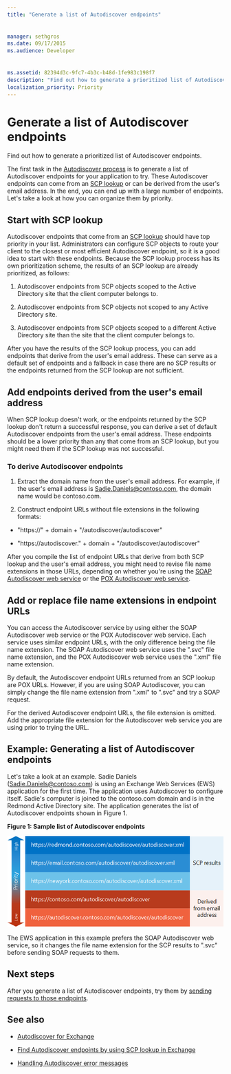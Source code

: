 ```yaml
---
title: "Generate a list of Autodiscover endpoints"
 
 
manager: sethgros
ms.date: 09/17/2015
ms.audience: Developer
 
 
ms.assetid: 82394d3c-9fc7-4b3c-b48d-1fe983c198f7
description: "Find out how to generate a prioritized list of Autodiscover endpoints."
localization_priority: Priority
---
```


# Generate a list of Autodiscover endpoints

Find out how to generate a prioritized list of Autodiscover endpoints.
  
The first task in the [Autodiscover process](autodiscover-for-exchange.md) is to generate a list of Autodiscover endpoints for your application to try. These Autodiscover endpoints can come from an [SCP lookup](how-to-find-autodiscover-endpoints-by-using-scp-lookup-in-exchange.md) or can be derived from the user's email address. In the end, you can end up with a large number of endpoints. Let's take a look at how you can organize them by priority. 
  
## Start with SCP lookup
<a name="bk_StartWithScp"> </a>

Autodiscover endpoints that come from an [SCP lookup](how-to-find-autodiscover-endpoints-by-using-scp-lookup-in-exchange.md) should have top priority in your list. Administrators can configure SCP objects to route your client to the closest or most efficient Autodiscover endpoint, so it is a good idea to start with these endpoints. Because the SCP lookup process has its own prioritization scheme, the results of an SCP lookup are already prioritized, as follows: 
  
1. Autodiscover endpoints from SCP objects scoped to the Active Directory site that the client computer belongs to.
    
2. Autodiscover endpoints from SCP objects not scoped to any Active Directory site.
    
3. Autodiscover endpoints from SCP objects scoped to a different Active Directory site than the site that the client computer belongs to.
    
After you have the results of the SCP lookup process, you can add endpoints that derive from the user's email address. These can serve as a default set of endpoints and a fallback in case there are no SCP results or the endpoints returned from the SCP lookup are not sufficient.
  
## Add endpoints derived from the user's email address
<a name="bk_AddDerivedEndpoints"> </a>

When SCP lookup doesn't work, or the endpoints returned by the SCP lookup don't return a successful response, you can derive a set of default Autodiscover endpoints from the user's email address. These endpoints should be a lower priority than any that come from an SCP lookup, but you might need them if the SCP lookup was not successful.
  
### To derive Autodiscover endpoints

1. Extract the domain name from the user's email address. For example, if the user's email address is Sadie.Daniels@contoso.com, the domain name would be contoso.com.
    
2. Construct endpoint URLs without file extensions in the following formats:
    
  - "https://" + domain + "/autodiscover/autodiscover"
    
  - "https://autodiscover." + domain + "/autodiscover/autodiscover"
    
After you compile the list of endpoint URLs that derive from both SCP lookup and the user's email address, you might need to revise file name extensions in those URLs, depending on whether you're using the [SOAP Autodiscover web service](http://msdn.microsoft.com/library/61c21ea9-7fea-4f56-8ada-bf80e1e6b074%28Office.15%29.aspx) or the [POX Autodiscover web service](http://msdn.microsoft.com/library/877152f0-f4b1-4f63-b2ce-924f4bdf2d20%28Office.15%29.aspx).
  
## Add or replace file name extensions in endpoint URLs
<a name="bk_FileExtensions"> </a>

You can access the Autodiscover service by using either the SOAP Autodiscover web service or the POX Autodiscover web service. Each service uses similar endpoint URLs, with the only difference being the file name extension. The SOAP Autodiscover web service uses the ".svc" file name extension, and the POX Autodiscover web service uses the ".xml" file name extension.
  
By default, the Autodiscover endpoint URLs returned from an SCP lookup are POX URLs. However, if you are using SOAP Autodiscover, you can simply change the file name extension from ".xml" to ".svc" and try a SOAP request.
  
For the derived Autodiscover endpoint URLs, the file extension is omitted. Add the appropriate file extension for the Autodiscover web service you are using prior to trying the URL.
  
## Example: Generating a list of Autodiscover endpoints
<a name="bk_Example"> </a>

Let's take a look at an example. Sadie Daniels (Sadie.Daniels@contoso.com) is using an Exchange Web Services (EWS) application for the first time. The application uses Autodiscover to configure itself. Sadie's computer is joined to the contoso.com domain and is in the Redmond Active Directory site. The application generates the list of Autodiscover endpoints shown in Figure 1.
  
**Figure 1: Sample list of Autodiscover endpoints**

![A sample list of Autodiscover endpoints, showing endpoints obtained from SCP lookup as having higher priority than derived endpoints.](media/Ex15_Autodiscover_GenerateList_Example.png)
  
The EWS application in this example prefers the SOAP Autodiscover web service, so it changes the file name extension for the SCP results to ".svc" before sending SOAP requests to them.
  
## Next steps
<a name="bk_NextSteps"> </a>

After you generate a list of Autodiscover endpoints, try them by [sending requests to those endpoints](how-to-get-user-settings-from-exchange-by-using-autodiscover.md).
  
## See also


- [Autodiscover for Exchange](autodiscover-for-exchange.md)
    
- [Find Autodiscover endpoints by using SCP lookup in Exchange](how-to-find-autodiscover-endpoints-by-using-scp-lookup-in-exchange.md)
    
- [Handling Autodiscover error messages](handling-autodiscover-error-messages.md)
    


